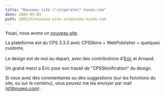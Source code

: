```yaml
---
title: "Nouveau site \"corporate\" nuxeo.com"
date: 2005-05-03
path: 2005/5/nouveau-site-corporate-nuxeo-com
---
```


Youpi, nous avons un <a href="http://www.nuxeo.com/">nouveau site</a>.
 
La plateforme est du CPS 3.3.3 avec CPSSkins + WebPublisher + quelques 
customs.<br><br> 
Le design est de moi au depart, avec des contributions d'<a href="http://ebarroca.com/">Eric</a> et Arnaud.

Un grand merci a Eric pour son travail de "CPSSkinification" du design.

Si vous avez des commentaires ou des suggestions (sur les fonctions du site, 
ou sur le contenu), vous pouvez me les envoyer par mail (<a href="mailto:sf@nuxeo.com">sf@nuxeo.com</a>). 

